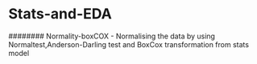 # Stats-and-EDA

######## Normality-boxCOX - Normalising the data by using Normaltest,Anderson-Darling test and BoxCox transformation from stats model
